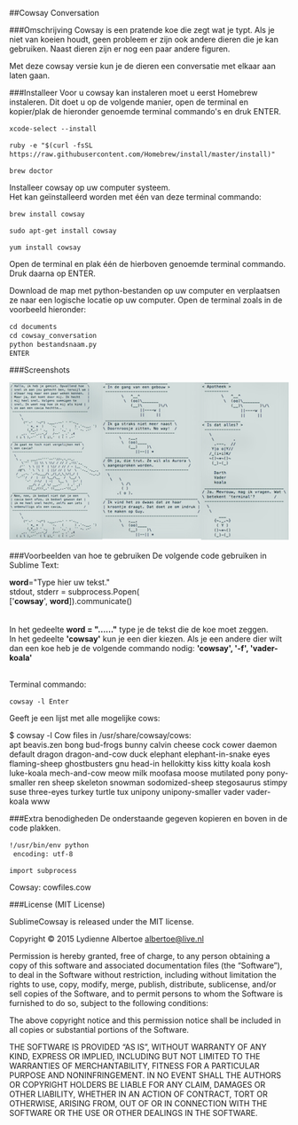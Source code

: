 ##Cowsay Conversation

###Omschrijving
Cowsay is een pratende koe die zegt wat je typt. Als je niet van koeien houdt, geen probleem er zijn ook andere dieren die je kan gebruiken. Naast dieren zijn er nog een paar andere figuren. 

Met deze cowsay versie kun je de dieren een conversatie met elkaar aan laten gaan.

###Installeer
Voor u cowsay kan instaleren moet u eerst Homebrew instaleren. Dit doet u op de volgende manier, open de terminal en kopier/plak de hieronder genoemde terminal commando's en druk ENTER.</br>

```
xcode-select --install
```

```
ruby -e "$(curl -fsSL https://raw.githubusercontent.com/Homebrew/install/master/install)"
```
```
brew doctor
```

Installeer cowsay op uw computer systeem. </br>
Het kan geïnstalleerd worden met één van deze terminal commando:

```
brew install cowsay
```
```
sudo apt-get install cowsay
```
```
yum install cowsay
```

Open de terminal en plak één de hierboven genoemde terminal commando. Druk daarna op ENTER.

Download de map met python-bestanden op uw computer en verplaatsen ze naar een logische locatie op uw computer. Open de terminal zoals in de voorbeeld hieronder:

```
cd documents
cd cowsay_conversation
python bestandsnaam.py
ENTER
```

###Screenshots

![3 conversaties](screenshot.jpg)

###Voorbeelden van hoe te gebruiken
De volgende code gebruiken in Sublime Text:</br>

<b>word</b>="Type hier uw tekst."</br>
stdout, stderr = subprocess.Popen(</br>
                     ['<b>cowsay</b>', <b>word</b>]).communicate()</br></br>                                          
In het gedeelte <b>word = "......"</b> type je de tekst die de koe moet zeggen.</br>
In het gedeelte <b>'cowsay'</b> kun je een dier kiezen. Als je een andere dier wilt dan een koe heb je de volgende commando nodig: <b>'cowsay', '-f', 'vader-koala'</b></br></br>

Terminal commando: 

```
cowsay -l Enter
```
Geeft je een lijst met alle mogelijke cows:

$ cowsay -l
Cow files in /usr/share/cowsay/cows:</br>
apt beavis.zen bong bud-frogs bunny calvin cheese cock cower daemon default
dragon dragon-and-cow duck elephant elephant-in-snake eyes flaming-sheep
ghostbusters gnu head-in hellokitty kiss kitty koala kosh luke-koala
mech-and-cow meow milk moofasa moose mutilated pony pony-smaller ren sheep
skeleton snowman sodomized-sheep stegosaurus stimpy suse three-eyes turkey
turtle tux unipony unipony-smaller vader vader-koala www

###Extra benodigheden
De onderstaande gegeven kopieren en boven in de code plakken.</br>

```
!/usr/bin/env python
 encoding: utf-8
```
 ```
import subprocess
```

Cowsay: cowfiles.cow

###License (MIT License) 

SublimeCowsay is released under the MIT license.

Copyright © 2015 Lydienne Albertoe albertoe@live.nl

Permission is hereby granted, free of charge, to any person obtaining a copy of this software and associated documentation files (the “Software”), to deal in the Software without restriction, including without limitation the rights to use, copy, modify, merge, publish, distribute, sublicense, and/or sell copies of the Software, and to permit persons to whom the Software is furnished to do so, subject to the following conditions:

The above copyright notice and this permission notice shall be included in all copies or substantial portions of the Software.

THE SOFTWARE IS PROVIDED “AS IS”, WITHOUT WARRANTY OF ANY KIND, EXPRESS OR IMPLIED, INCLUDING BUT NOT LIMITED TO THE WARRANTIES OF MERCHANTABILITY, FITNESS FOR A PARTICULAR PURPOSE AND NONINFRINGEMENT. IN NO EVENT SHALL THE AUTHORS OR COPYRIGHT HOLDERS BE LIABLE FOR ANY CLAIM, DAMAGES OR OTHER LIABILITY, WHETHER IN AN ACTION OF CONTRACT, TORT OR OTHERWISE, ARISING FROM, OUT OF OR IN CONNECTION WITH THE SOFTWARE OR THE USE OR OTHER DEALINGS IN THE SOFTWARE.
